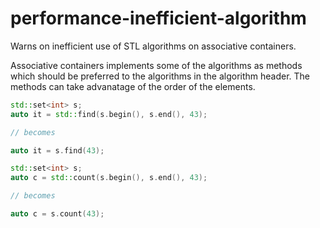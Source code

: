 # performance-inefficient-algorithm

Warns on inefficient use of STL algorithms on associative containers.

Associative containers implements some of the algorithms as methods
which should be preferred to the algorithms in the algorithm header. The
methods can take advanatage of the order of the elements.

``` c++
std::set<int> s;
auto it = std::find(s.begin(), s.end(), 43);

// becomes

auto it = s.find(43);
```

``` c++
std::set<int> s;
auto c = std::count(s.begin(), s.end(), 43);

// becomes

auto c = s.count(43);
```
